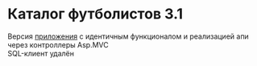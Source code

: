 # Каталог футболистов 3.1

Версия <a href="https://github.com/AlexeevLeonid/Test66bit">приложения</a>  с идентичным функционалом и реализацией апи через контроллеры Asp.MVC
<br />
SQL-клиент удалён
